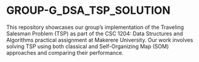 # GROUP-G_DSA_TSP_SOLUTION
This repository showcases our group’s implementation of the Traveling Salesman Problem (TSP) as part of the CSC 1204: Data Structures and Algorithms practical assignment at Makerere University. Our work involves solving TSP using both classical and Self-Organizing Map (SOM) approaches and comparing their performance.

